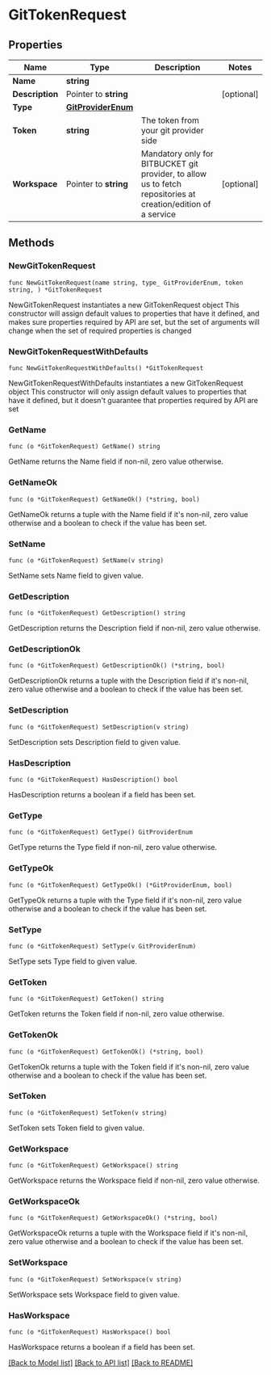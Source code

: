 # GitTokenRequest

## Properties

Name | Type | Description | Notes
------------ | ------------- | ------------- | -------------
**Name** | **string** |  | 
**Description** | Pointer to **string** |  | [optional] 
**Type** | [**GitProviderEnum**](GitProviderEnum.md) |  | 
**Token** | **string** | The token from your git provider side | 
**Workspace** | Pointer to **string** | Mandatory only for BITBUCKET git provider, to allow us to fetch repositories at creation/edition of a service | [optional] 

## Methods

### NewGitTokenRequest

`func NewGitTokenRequest(name string, type_ GitProviderEnum, token string, ) *GitTokenRequest`

NewGitTokenRequest instantiates a new GitTokenRequest object
This constructor will assign default values to properties that have it defined,
and makes sure properties required by API are set, but the set of arguments
will change when the set of required properties is changed

### NewGitTokenRequestWithDefaults

`func NewGitTokenRequestWithDefaults() *GitTokenRequest`

NewGitTokenRequestWithDefaults instantiates a new GitTokenRequest object
This constructor will only assign default values to properties that have it defined,
but it doesn't guarantee that properties required by API are set

### GetName

`func (o *GitTokenRequest) GetName() string`

GetName returns the Name field if non-nil, zero value otherwise.

### GetNameOk

`func (o *GitTokenRequest) GetNameOk() (*string, bool)`

GetNameOk returns a tuple with the Name field if it's non-nil, zero value otherwise
and a boolean to check if the value has been set.

### SetName

`func (o *GitTokenRequest) SetName(v string)`

SetName sets Name field to given value.


### GetDescription

`func (o *GitTokenRequest) GetDescription() string`

GetDescription returns the Description field if non-nil, zero value otherwise.

### GetDescriptionOk

`func (o *GitTokenRequest) GetDescriptionOk() (*string, bool)`

GetDescriptionOk returns a tuple with the Description field if it's non-nil, zero value otherwise
and a boolean to check if the value has been set.

### SetDescription

`func (o *GitTokenRequest) SetDescription(v string)`

SetDescription sets Description field to given value.

### HasDescription

`func (o *GitTokenRequest) HasDescription() bool`

HasDescription returns a boolean if a field has been set.

### GetType

`func (o *GitTokenRequest) GetType() GitProviderEnum`

GetType returns the Type field if non-nil, zero value otherwise.

### GetTypeOk

`func (o *GitTokenRequest) GetTypeOk() (*GitProviderEnum, bool)`

GetTypeOk returns a tuple with the Type field if it's non-nil, zero value otherwise
and a boolean to check if the value has been set.

### SetType

`func (o *GitTokenRequest) SetType(v GitProviderEnum)`

SetType sets Type field to given value.


### GetToken

`func (o *GitTokenRequest) GetToken() string`

GetToken returns the Token field if non-nil, zero value otherwise.

### GetTokenOk

`func (o *GitTokenRequest) GetTokenOk() (*string, bool)`

GetTokenOk returns a tuple with the Token field if it's non-nil, zero value otherwise
and a boolean to check if the value has been set.

### SetToken

`func (o *GitTokenRequest) SetToken(v string)`

SetToken sets Token field to given value.


### GetWorkspace

`func (o *GitTokenRequest) GetWorkspace() string`

GetWorkspace returns the Workspace field if non-nil, zero value otherwise.

### GetWorkspaceOk

`func (o *GitTokenRequest) GetWorkspaceOk() (*string, bool)`

GetWorkspaceOk returns a tuple with the Workspace field if it's non-nil, zero value otherwise
and a boolean to check if the value has been set.

### SetWorkspace

`func (o *GitTokenRequest) SetWorkspace(v string)`

SetWorkspace sets Workspace field to given value.

### HasWorkspace

`func (o *GitTokenRequest) HasWorkspace() bool`

HasWorkspace returns a boolean if a field has been set.


[[Back to Model list]](../README.md#documentation-for-models) [[Back to API list]](../README.md#documentation-for-api-endpoints) [[Back to README]](../README.md)


